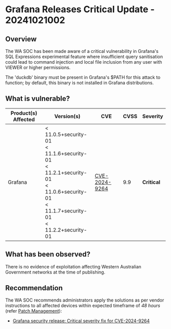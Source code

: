 # Grafana Releases Critical Update - 20241021002

## Overview

The WA SOC has been made aware of a critical vulnerability in Grafana's SQL Expressions experimental feature where insufficient query sanitisation could lead to command injection and local file inclusion from any user with VIEWER or higher permissions.

The 'duckdb' binary must be present in Grafana's $PATH for this attack to function; by default, this binary is not installed in Grafana distributions.

## What is vulnerable?

| Product(s) Affected | Version(s) | CVE                                                                                                                                       | CVSS          | Severity                                                         |
| ------------------- | ---------- | ----------------------------------------------------------------------------------------------------------------------------------------- | ------------- | ---------------------------------------------------------------- |
| Grafana      | < 11.0.5+security-01 <br> < 11.1.6+security-01 <br> < 11.2.1+security-01 <br> < 11.0.6+security-01 <br> < 11.1.7+security-01 <br> < 11.2.2+security-01   | [CVE-2024-9264](https://nvd.nist.gov/vuln/detail/CVE-2024-9264)                                                                         | 9.9           | **Critical**                                     |

## What has been observed?

There is no evidence of exploitation affecting Western Australian Government networks at the time of publishing.

## Recommendation

The WA SOC recommends administrators apply the solutions as per vendor instructions to all affected devices within expected timeframe of *48 hours* (refer [Patch Management](../guidelines/patch-management.md)):

- [Grafana security release: Critical severity fix for CVE-2024-9264](https://grafana.com/blog/2024/10/17/grafana-security-release-critical-severity-fix-for-cve-2024-9264)
